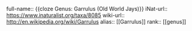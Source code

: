 full-name:: {{cloze Genus: Garrulus (Old World Jays)}}
iNat-url:: https://www.inaturalist.org/taxa/8085
wiki-url:: http://en.wikipedia.org/wiki/Garrulus
alias:: [[Garrulus]]
rank:: [[genus]]